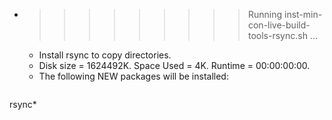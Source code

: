 * >>>>>>>>> Running inst-min-con-live-build-tools-rsync.sh ...
  * Install rsync to copy directories.
  * Disk size = 1624492K. Space Used = 4K. Runtime = 00:00:00:00.
  * The following NEW packages will be installed:
  ```bash
rsync*
  ```
